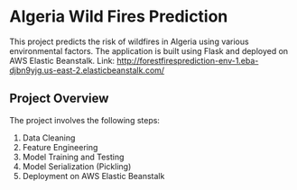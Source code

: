 # Algeria Wild Fires Prediction

This project predicts the risk of wildfires in Algeria using various environmental factors. The application is built using Flask and deployed on AWS Elastic Beanstalk.
Link: http://forestfiresprediction-env-1.eba-djbn9yjg.us-east-2.elasticbeanstalk.com/

## Project Overview

The project involves the following steps:
1. Data Cleaning
2. Feature Engineering
3. Model Training and Testing
4. Model Serialization (Pickling)
5. Deployment on AWS Elastic Beanstalk


